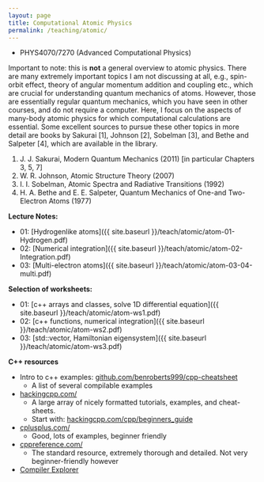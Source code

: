 ```yaml
---
layout: page
title: Computational Atomic Physics
permalink: /teaching/atomic/
---
```


  * PHYS4070/7270 (Advanced Computational Physics)

Important to note: this is **not** a general overview to atomic physics.
There are many extremely important topics I am not discussing at all, e.g., spin-orbit effect, theory of angular momentum addition and coupling etc., which are crucial for understanding quantum mechanics of atoms.
However, those are essentially regular quantum mechanics, which you have seen in other courses, and do not require a computer.
Here, I focus on the aspects of many-body atomic physics for which computational calculations are essential.
Some excellent sources to pursue these other topics in more detail are books by
Sakurai [1],
Johnson [2],
Sobelman [3],
and
Bethe and Salpeter [4],
which are available in the library.

  1. J. J. Sakurai, Modern Quantum Mechanics (2011) [in particular Chapters 3, 5, 7]
  2. W. R. Johnson, Atomic Structure Theory (2007)
  3. I. I. Sobelman, Atomic Spectra and Radiative Transitions (1992)
  4. H. A. Bethe and E. E. Salpeter, Quantum Mechanics of One-and Two-Electron Atoms (1977)

**Lecture Notes:**
  * 01: [Hydrogenlike atoms]({{ site.baseurl }}/teach/atomic/atom-01-Hydrogen.pdf)
  * 02: [Numerical integration]({{ site.baseurl }}/teach/atomic/atom-02-Integration.pdf)
  * 03: [Multi-electron atoms]({{ site.baseurl }}/teach/atomic/atom-03-04-multi.pdf)


**Selection of worksheets:**
  * 01: [c++ arrays and classes, solve 1D differential equation]({{ site.baseurl }}/teach/atomic/atom-ws1.pdf)
  * 02: [c++ functions, numerical integration]({{ site.baseurl }}/teach/atomic/atom-ws2.pdf)
  * 03: [std::vector, Hamiltonian eigensystem]({{ site.baseurl }}/teach/atomic/atom-ws3.pdf)


<!-- **Assignments:**
* 01: [Hydrogenlike atoms]({{ site.baseurl }}/teach/atomic/atom-as1.pdf)
* 02: [Multi-electron, Hartree-Fock]({{ site.baseurl }}/teach/atomic/atom-as2.pdf) -->


**C++ resources**
  * Intro to c++ examples: [github.com/benroberts999/cpp-cheatsheet](https://github.com/benroberts999/cpp-cheatsheet)
    * A list of several compilable examples
  * [hackingcpp.com/](https://hackingcpp.com/)
    * A large array of nicely formatted tutorials, examples, and cheat-sheets.
    * Start with: [hackingcpp.com/cpp/beginners_guide](https://hackingcpp.com/cpp/beginners_guide.html)
  * [cplusplus.com/](https://www.cplusplus.com/)
    * Good, lots of examples, beginner friendly
  * [cppreference.com/](https://en.cppreference.com/)
    * The standard resource, extremely thorough and detailed. Not very beginner-friendly however
  * [Compiler Explorer](https://godbolt.org/)
